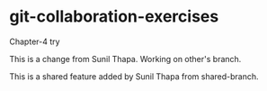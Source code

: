 # git-collaboration-exercises
Chapter-4 try

This is a change from Sunil Thapa.  Working on other's branch.

This is a shared feature added by Sunil Thapa from shared-branch.